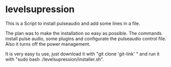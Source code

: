 # levelsupression
This is a Script to install pulseaudio and add some lines in a file.

The plan was to make the installation so easy as possible. The commands
install pulse audio, some plugins and configurate the pulseaudio
control file. Also it turns off the power management.

It is very easy tu use, just download it with "git clone 'git-link' " and
run it with "sudo bash ./levelsupression/installer.sh".
